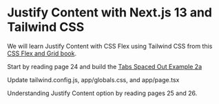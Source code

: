 # Justify Content with Next.js 13 and Tailwind CSS

We will learn Justify Content with CSS Flex using Tailwind CSS from this [CSS Flex and Grid book](https://shrutibalasa.gumroad.com/l/css-flex-and-grid).

Start by reading page 24 and build the [Tabs Spaced Out Example 2a](https://play.tailwindcss.com/yBgBSiY4Pa?size=968x720#)

Update tailwind.config.js, app/globals.css, and app/page.tsx

Understanding Justify Content option by reading pages 25 and 26.


